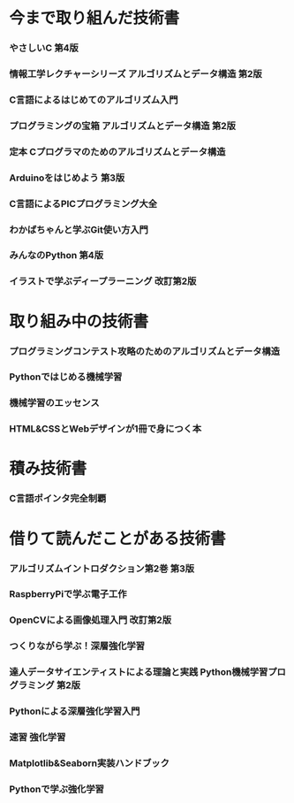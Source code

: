 # 今まで取り組んだ技術書
### やさしいC 第4版
### 情報工学レクチャーシリーズ アルゴリズムとデータ構造 第2版
### C言語によるはじめてのアルゴリズム入門
### プログラミングの宝箱 アルゴリズムとデータ構造 第2版
### 定本 Cプログラマのためのアルゴリズムとデータ構造
### Arduinoをはじめよう 第3版
### C言語によるPICプログラミング大全
### わかばちゃんと学ぶGit使い方入門
### みんなのPython 第4版
### イラストで学ぶディープラーニング 改訂第2版

# 取り組み中の技術書
### プログラミングコンテスト攻略のためのアルゴリズムとデータ構造
### Pythonではじめる機械学習
### 機械学習のエッセンス
### HTML&CSSとWebデザインが1冊で身につく本

# 積み技術書
### C言語ポインタ完全制覇

# 借りて読んだことがある技術書
### アルゴリズムイントロダクション第2巻 第3版
### RaspberryPiで学ぶ電子工作
### OpenCVによる画像処理入門 改訂第2版
### つくりながら学ぶ！深層強化学習
### 達人データサイエンティストによる理論と実践 Python機械学習プログラミング 第2版
### Pythonによる深層強化学習入門
### 速習 強化学習
### Matplotlib&Seaborn実装ハンドブック
### Pythonで学ぶ強化学習